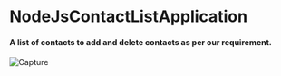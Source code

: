 # NodeJsContactListApplication

<h4> A list of contacts to add and delete contacts as per our requirement.</h4>


![Capture](https://user-images.githubusercontent.com/96413187/194239867-07f03bdb-3f18-495b-bf9e-12c9f87e5e8a.PNG)
